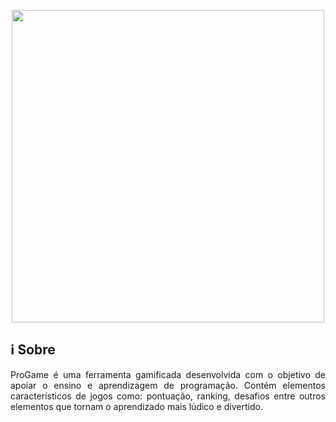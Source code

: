 <p align="center"><a href="https://i.imgur.com/KJmx1GB.png" target="_blank"><img width="500"src="https://i.imgur.com/KJmx1GB.png"></a></p>
<p align="center">


## ℹ️ Sobre
<p align="justify" >ProGame é uma ferramenta gamificada desenvolvida com o objetivo de apoiar o ensino e aprendizagem de programação. Contém elementos
característicos de jogos como: pontuação, ranking, desafios entre outros elementos que tornam o aprendizado mais lúdico e divertido.</p>
